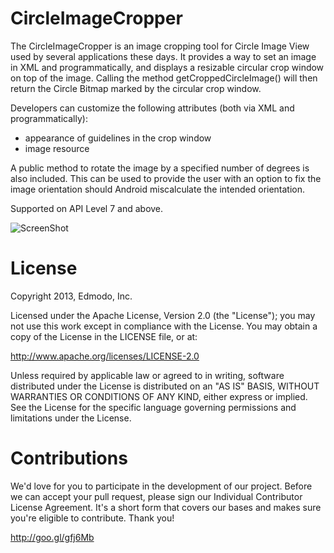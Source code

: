CircleImageCropper
=======
The CircleImageCropper is an image cropping tool for Circle Image View used by several applications these days. 
It provides a way to set an image in XML and programmatically, and displays a resizable circular crop window on top of the image. 
Calling the method getCroppedCircleImage() will then return the Circle Bitmap marked by the circular crop window.

Developers can customize the following attributes (both via XML and programmatically):

- appearance of guidelines in the crop window
- image resource

A public method to rotate the image by a specified number of degrees is also included. This can be used to provide the user with an option to fix the image orientation should Android miscalculate the intended orientation.

Supported on API Level 7 and above.


![ScreenShot](http://i.imgur.com/hndMzmm.png)

License
=======
Copyright 2013, Edmodo, Inc. 

Licensed under the Apache License, Version 2.0 (the "License"); you may not use this work except in compliance with the License.
You may obtain a copy of the License in the LICENSE file, or at:

http://www.apache.org/licenses/LICENSE-2.0

Unless required by applicable law or agreed to in writing, software distributed under the License is distributed on an "AS IS" BASIS, WITHOUT WARRANTIES OR CONDITIONS OF ANY KIND, either express or implied. See the License for the specific language governing permissions and limitations under the License.

Contributions
=======

We'd love for you to participate in the development of our project. Before we can accept your pull request, please sign our Individual Contributor License Agreement. It's a short form that covers our bases and makes sure you're eligible to contribute. Thank you!

http://goo.gl/gfj6Mb
